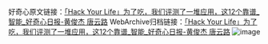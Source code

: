 好奇心原文链接：[「Hack Your Life」为了吃，我们评测了一堆应用，这12个靠谱_智能_好奇心日报-黄俊杰 唐云路](https://www.qdaily.com/articles/2547.html)
WebArchive归档链接：[「Hack Your Life」为了吃，我们评测了一堆应用，这12个靠谱_智能_好奇心日报-黄俊杰 唐云路](http://web.archive.org/web/20190623151219/https://www.qdaily.com/articles/2547.html)
![image](http://ww3.sinaimg.cn/large/007d5XDply1g3v6caf7zfj30sdcmq7wj)
